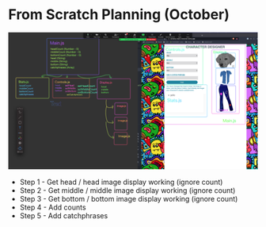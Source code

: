 # From Scratch Planning (October)

![](./from-scratch-planning.png)

- Step 1 - Get head / head image display working (ignore count)
- Step 2 - Get middle / middle image display working (ignore count)
- Step 3 - Get bottom / bottom image display working (ignore count)
- Step 4 - Add counts
- Step 5 - Add catchphrases
